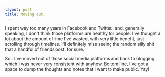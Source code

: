 ```yaml
---
layout: post
title: Moving out.
---
```


I spent way too many years in Facebook and Twitter.. and, generally speaking, I don't think those platforms are healthy for people. I've thought a lot about the amount of time I've wasted, with very little benefit, just scrolling through timelines. I'll definitely miss seeing the random silly shit that a handful of friends post, for sure.

So.. I've moved out of those social media platforms and back to blogging, which I was never very consistent with anyhow. Bottom line, I've got a space to dump the thoughts and notes that I want to make public. Yay!
